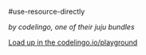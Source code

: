 #use-resource-directly

_by codelingo, one of their juju bundles_


[Load up in the codelingo.io/playground](https://codelingo.io/playground/?repo=github.com/codelingo/hub&dir=tenets/codelingo/juju/use-resource-directly&tenet=codelingo/juju/use-resource-directly)

